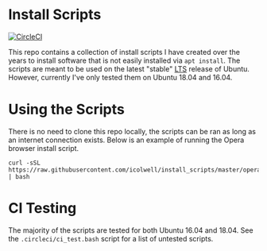 # Install Scripts

[![CircleCI](https://circleci.com/gh/icolwell/install_scripts.svg?style=shield)](https://circleci.com/gh/icolwell/install_scripts)

This repo contains a collection of install scripts I have created over the years
to install software that is not easily installed via `apt install`.
The scripts are meant to be used on the latest "stable"
[LTS](https://wiki.ubuntu.com/LTS) release of Ubuntu.
However, currently I've only tested them on Ubuntu 18.04 and 16.04.

# Using the Scripts

There is no need to clone this repo locally, the scripts can be ran as long as
an internet connection exists. Below is an example of running the Opera browser install
script.

```
curl -sSL https://raw.githubusercontent.com/icolwell/install_scripts/master/opera_install.bash | bash
```

# CI Testing

The majority of the scripts are tested for both Ubuntu 16.04 and 18.04.
See the `.circleci/ci_test.bash` script for a list of untested scripts.
